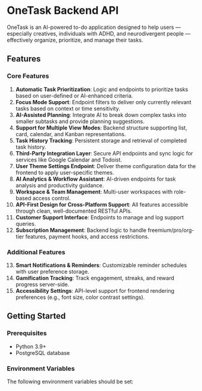 # OneTask Backend API

OneTask is an AI-powered to-do application designed to help users — especially creatives, individuals with ADHD, and neurodivergent people — effectively organize, prioritize, and manage their tasks.

## Features

### Core Features

1. **Automatic Task Prioritization**: Logic and endpoints to prioritize tasks based on user-defined or AI-enhanced criteria.
2. **Focus Mode Support**: Endpoint filters to deliver only currently relevant tasks based on context or time sensitivity.
3. **AI-Assisted Planning**: Integrate AI to break down complex tasks into smaller subtasks and provide planning suggestions.
4. **Support for Multiple View Modes**: Backend structure supporting list, card, calendar, and Kanban representations.
5. **Task History Tracking**: Persistent storage and retrieval of completed task history.
6. **Third-Party Integration Layer**: Secure API endpoints and sync logic for services like Google Calendar and Todoist.
7. **User Theme Settings Endpoint**: Deliver theme configuration data for the frontend to apply user-specific themes.
8. **AI Analytics & Workflow Assistant**: AI-driven endpoints for task analysis and productivity guidance.
9. **Workspace & Team Management**: Multi-user workspaces with role-based access control.
10. **API-First Design for Cross-Platform Support**: All features accessible through clean, well-documented RESTful APIs.
11. **Customer Support Interface**: Endpoints to manage and log support queries.
12. **Subscription Management**: Backend logic to handle freemium/pro/org-tier features, payment hooks, and access restrictions.

### Additional Features

13. **Smart Notifications & Reminders**: Customizable reminder schedules with user preference storage.
14. **Gamification Tracking**: Track engagement, streaks, and reward progress server-side.
15. **Accessibility Settings**: API-level support for frontend rendering preferences (e.g., font size, color contrast settings).

## Getting Started

### Prerequisites

- Python 3.9+
- PostgreSQL database

### Environment Variables

The following environment variables should be set:

